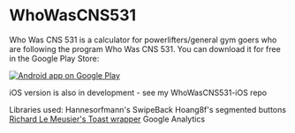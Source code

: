 WhoWasCNS531
============
Who Was CNS 531 is a calculator for powerlifters/general gym goers who are following the program Who Was CNS 531. 
You can download it for free in the Google Play Store: 

<a href="https://play.google.com/store/apps/details?id=com.kohlerbear.whowascnscalc">
  <img alt="Android app on Google Play"
       src="https://developer.android.com/images/brand/en_app_rgb_wo_60.png" />
</a>


iOS version is also in development - see my WhoWasCNS531-iOS repo



Libraries used:
Hannesorfmann's SwipeBack
Hoang8f's segmented buttons
<a href="http://stackoverflow.com/a/16099959/2864464">Richard Le Meusier's Toast wrapper</a>
Google Analytics
